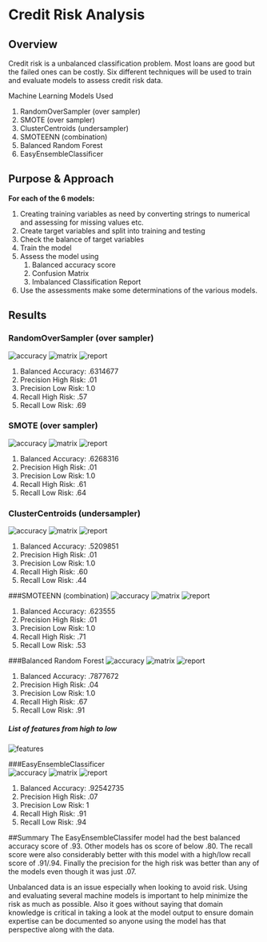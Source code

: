 # Credit Risk Analysis

## Overview 
Credit risk is a unbalanced classification problem. Most loans are good but the failed ones can be costly. Six different techniques will be used to train and evaluate models to assess credit risk data. 

Machine Learning Models Used 
1. RandomOverSampler  (over sampler) 
2. SMOTE (over sampler) 
3. ClusterCentroids (undersampler) 
4. SMOTEENN (combination) 
5. Balanced Random Forest 
6. EasyEnsembleClassificer 


## Purpose & Approach 
**For each of the 6 models:**
1. Creating training variables as need by converting strings to numerical and assessing for missing values etc. 
2. Create target variables and split into training and testing 
3. Check the balance of target variables 
4. Train the model 
5. Assess the model using 
	1. Balanced accuracy score 
	2. Confusion Matrix 
	3. Imbalanced Classification Report 
6. Use the assessments make some determinations of the various models. 

## Results 

### RandomOverSampler  (over sampler) 

![accuracy](images/1_random_over_accuracy.png)
![matrix](images/1_random_over_matrix.png)
![report](images/1_random_over_classification_report.png)

1. Balanced Accuracy: .6314677 
2. Precision High Risk: .01 
3. Precision Low Risk: 1.0 
4. Recall High Risk: .57 
5. Recall Low Risk: .69 

### SMOTE (over sampler) 
![accuracy](images/2_SMOTE_accuracy.png)
![matrix](images/2_SMOTE_matrix.png)
![report](images/2_SMOTE_classification_report.png)

1. Balanced Accuracy: .6268316 
2. Precision High Risk: .01 
3. Precision Low Risk: 1.0 
4. Recall High Risk: .61
5. Recall Low Risk: .64

### ClusterCentroids (undersampler) 
![accuracy](images/3_Centroids_accuracy.png)
![matrix](images/3_Centroids_matrix.png)
![report](images/3_Centroids_classification_report.png)

1. Balanced Accuracy: .5209851  
2. Precision High Risk: .01 
3. Precision Low Risk: 1.0 
4. Recall High Risk: .60
5. Recall Low Risk: .44 

###SMOTEENN (combination) 
![accuracy](images/4_Combo_accuracy.png)
![matrix](images/4_Combo_matrix.png)
![report](images/4_Combo_classification_report.png)

1. Balanced Accuracy: .623555 
2. Precision High Risk: .01 
3. Precision Low Risk: 1.0 
4. Recall High Risk: .71
5. Recall Low Risk: .53

###Balanced Random Forest
![accuracy](images/5_BalRandomTree_accuracy.png)
![matrix](images/5_BalRandomTree_matrix.png)
![report](images/5_BalRandomTree_classification_report.png)

1. Balanced Accuracy: .7877672 
2. Precision High Risk: .04
3. Precision Low Risk: 1.0 
4. Recall High Risk: .67
5. Recall Low Risk: .91 

##### List of features from high to low 
![features](images/5_BalRandomTree_features.png)

###EasyEnsembleClassificer  
![accuracy](images/6_Easy_accuracy.png)
![matrix](images/6_Easy_matrix.png)
![report](images/6_Easy_classification_report.png)

1. Balanced Accuracy: .92542735
2. Precision High Risk: .07
3. Precision Low Risk: 1
4. Recall High Risk: .91
5. Recall Low Risk: .94

##Summary 
The EasyEnsembleClassifer model had the best balanced accuracy score of .93. Other models has os score of below .80. The recall score were also considerably better with this model with a high/low recall score of .91/.94. Finally the precision for the high risk was better than any of the models even though it was just .07. 

Unbalanced data is an issue especially when looking to avoid risk. Using and evaluating several machine models is important to help minimize the risk as much as possible. Also it goes without saying that domain knowledge is critical in taking a look at the model output to ensure domain expertise can be documented so anyone using the model has that perspective along with the data. 
